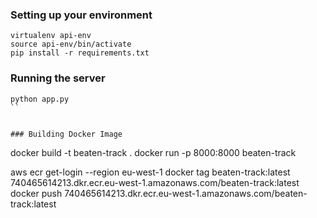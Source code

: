 ### Setting up your environment

```
virtualenv api-env
source api-env/bin/activate
pip install -r requirements.txt
```

### Running the server

```
python app.py
``


### Building Docker Image

```
docker build -t beaten-track .
docker run -p 8000:8000 beaten-track

aws ecr get-login --region eu-west-1
docker tag beaten-track:latest 740465614213.dkr.ecr.eu-west-1.amazonaws.com/beaten-track:latest
docker push 740465614213.dkr.ecr.eu-west-1.amazonaws.com/beaten-track:latest

````
